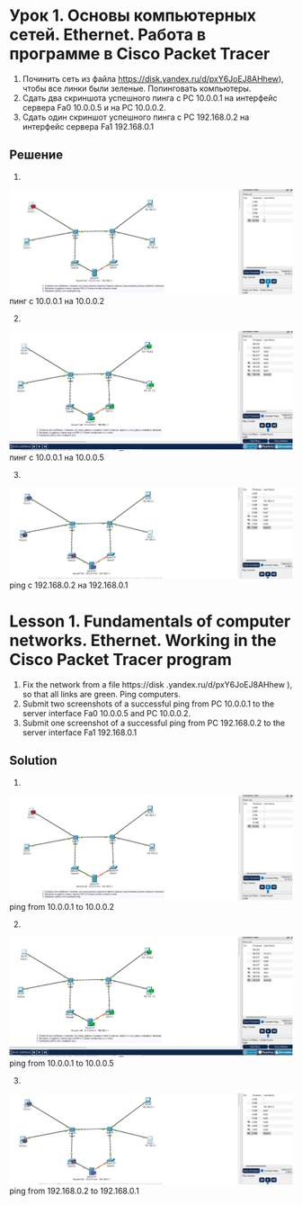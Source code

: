 # Урок 1. Основы компьютерных сетей. Ethernet. Работа в программе в Cisco Packet Tracer

1. Починить сеть из файла https://disk.yandex.ru/d/pxY6JoEJ8AHhew), чтобы все линки были зеленые. Попинговать компьютеры.
2. Сдать два скриншота успешного пинга с РС 10.0.0.1 на интерфейс сервера Fa0 10.0.0.5 и на PC 10.0.0.2.
3. Сдать один скриншот успешного пинга с РС 192.168.0.2 на интерфейс сервера Fa1 192.168.0.1

## Решение
1. 
![пинг с 10.0.0.1 на 10.0.0.2](1.png) пинг с 10.0.0.1 на 10.0.0.2

2. 
![пинг с 10.0.0.1 на 10.0.0.5](2.png) пинг с 10.0.0.1 на 10.0.0.5

3. 
![пинг с 10.0.0.1 на 10.0.0.2](3.png) ping с 192.168.0.2 на 192.168.0.1

# Lesson 1. Fundamentals of computer networks.  Ethernet. Working in the Cisco Packet Tracer program

1. Fix the network from a file https://disk .yandex.ru/d/pxY6JoEJ8AHhew ), so that all links are green. Ping computers.
2. Submit two screenshots of a successful ping from PC 10.0.0.1 to the server interface Fa0 10.0.0.5 and PC 10.0.0.2.
3. Submit one screenshot of a successful ping from PC 192.168.0.2 to the server interface Fa1 192.168.0.1

## Solution
1. 
![ping from 10.0.0.1 to 10.0.0.2](1.png) ping from 10.0.0.1 to 10.0.0.2

2. 
![ping from 10.0.0.1 to 10.0.0.5](2.png) ping from 10.0.0.1 to 10.0.0.5

3. 
![ping from 10.0.0.1 to 10.0.0.2](3.png) ping from 192.168.0.2 to 192.168.0.1